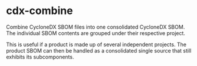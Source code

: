 # cdx-combine
Combine CycloneDX SBOM files into one consolidated CycloneDX SBOM. The individual SBOM contents are grouped under their respective project.

This is useful if a product is made up of several independent projects. The product SBOM can then be handled as a consolidated single source that still exhibits its subcomponents.